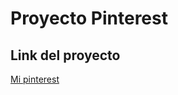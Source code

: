 # Proyecto Pinterest

## Link del proyecto
[Mi pinterest](https://noeliasabando.github.io/pinterest/)